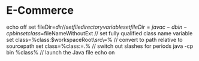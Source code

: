# E-Commerce
echo off
set fileDir=$dir                             // set file directory variable
set fileDir=%fileDir:"=%                     // remove quotes from directory path
javac -d bin -cp bin %fileDir%*.java         // compile all Java files in file directory
set class=%fileDir%$fileNameWithoutExt       // set fully qualified class name variable
set class=%class:$workspaceRoot\\src\\=%     // convert to path relative to sourcepath 
set class=%class:\=.%                        // switch out slashes for periods
java -cp bin %class%                         // launch the Java file
echo on

